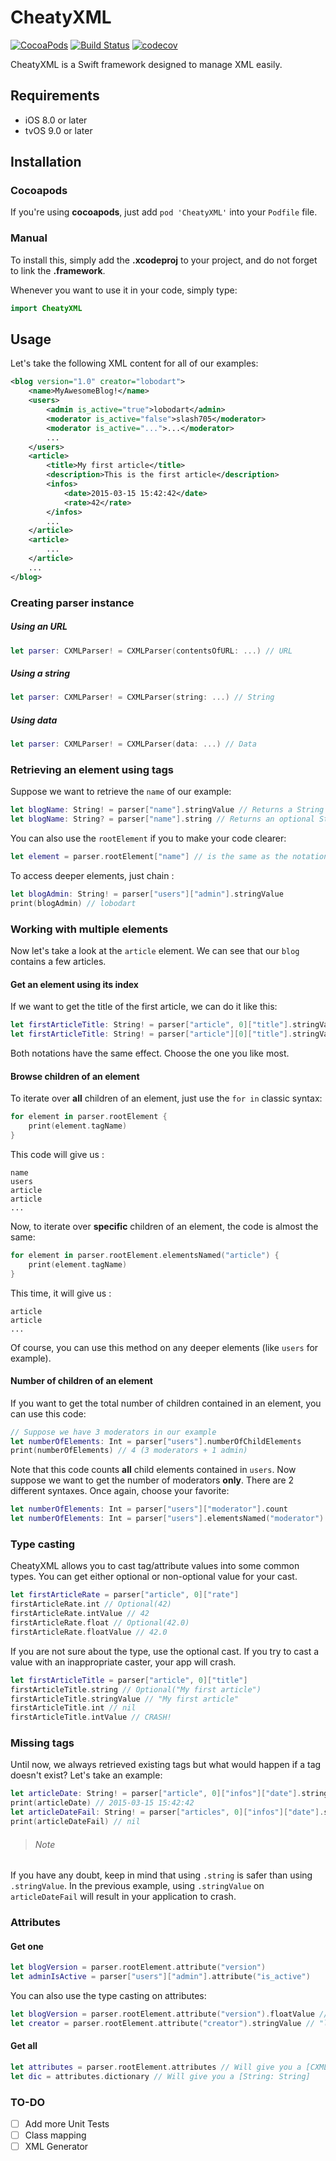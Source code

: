 # CheatyXML

[![CocoaPods](https://img.shields.io/cocoapods/v/CheatyXML.svg)](https://cocoapods.org/pods/CheatyXML)
[![Build Status](https://travis-ci.org/lobodart/CheatyXML.svg?branch=master)](https://travis-ci.org/lobodart/CheatyXML)
[![codecov](https://codecov.io/gh/lobodart/CheatyXML/branch/master/graph/badge.svg)](https://codecov.io/gh/lobodart/CheatyXML)

CheatyXML is a Swift framework designed to manage XML easily.

## Requirements
- iOS 8.0 or later
- tvOS 9.0 or later

## Installation
### Cocoapods
If you're using **cocoapods**, just add `pod 'CheatyXML'` into your `Podfile` file.

### Manual
To install this, simply add the **.xcodeproj** to your project, and do not forget to link the **.framework**.

Whenever you want to use it in your code, simply type:
```swift
import CheatyXML
```

## Usage
Let's take the following XML content for all of our examples:
```xml
<blog version="1.0" creator="lobodart">
    <name>MyAwesomeBlog!</name>
    <users>
        <admin is_active="true">lobodart</admin>
        <moderator is_active="false">slash705</moderator>
        <moderator is_active="...">...</moderator>
        ...
    </users>
    <article>
        <title>My first article</title>
        <description>This is the first article</description>
        <infos>
            <date>2015-03-15 15:42:42</date>
            <rate>42</rate>
        </infos>
        ...
    </article>
    <article>
        ...
    </article>
    ...
</blog>
```

### Creating parser instance

##### Using an URL
```swift
let parser: CXMLParser! = CXMLParser(contentsOfURL: ...) // URL
```
##### Using a string
```swift
let parser: CXMLParser! = CXMLParser(string: ...) // String
```
##### Using data
```swift
let parser: CXMLParser! = CXMLParser(data: ...) // Data
```

### Retrieving an element using tags
Suppose we want to retrieve the `name` of our example:
```swift
let blogName: String! = parser["name"].stringValue // Returns a String
let blogName: String? = parser["name"].string // Returns an optional String
```
You can also use the `rootElement` if you to make your code clearer:
```swift
let element = parser.rootElement["name"] // is the same as the notation seen before
```

To access deeper elements, just chain :
```swift
let blogAdmin: String! = parser["users"]["admin"].stringValue
print(blogAdmin) // lobodart
```

### Working with multiple elements
Now let's take a look at the `article` element. We can see that our `blog` contains a few articles.

#### Get an element using its index
If we want to get the title of the first article, we can do it like this:
```swift
let firstArticleTitle: String! = parser["article", 0]["title"].stringValue
let firstArticleTitle: String! = parser["article"][0]["title"].stringValue
```

Both notations have the same effect. Choose the one you like most.

#### Browse children of an element
To iterate over **all** children of an element, just use the `for in` classic syntax:
```swift
for element in parser.rootElement {
    print(element.tagName)
}
```

This code will give us :
```
name
users
article
article
...
```

Now, to iterate over **specific** children of an element, the code is almost the same:
```swift
for element in parser.rootElement.elementsNamed("article") {
    print(element.tagName)
}
```

This time, it will give us :
```
article
article
...
```

Of course, you can use this method on any deeper elements (like `users` for example).

#### Number of children of an element
If you want to get the total number of children contained in an element, you can use this code:
```swift
// Suppose we have 3 moderators in our example
let numberOfElements: Int = parser["users"].numberOfChildElements
print(numberOfElements) // 4 (3 moderators + 1 admin)
```

Note that this code counts **all** child elements contained in `users`. Now suppose we want to get the number of moderators **only**. There are 2 different syntaxes. Once again, choose your favorite:
```swift
let numberOfElements: Int = parser["users"]["moderator"].count
let numberOfElements: Int = parser["users"].elementsNamed("moderator").count
```

### Type casting
CheatyXML allows you to cast tag/attribute values into some common types. You can get either optional or non-optional value for your cast.
```swift
let firstArticleRate = parser["article", 0]["rate"]
firstArticleRate.int // Optional(42)
firstArticleRate.intValue // 42
firstArticleRate.float // Optional(42.0)
firstArticleRate.floatValue // 42.0
```

If you are not sure about the type, use the optional cast. If you try to cast a value with an inappropriate caster, your app will crash.
```swift
let firstArticleTitle = parser["article", 0]["title"]
firstArticleTitle.string // Optional("My first article")
firstArticleTitle.stringValue // "My first article"
firstArticleTitle.int // nil
firstArticleTitle.intValue // CRASH!
```

### Missing tags
Until now, we always retrieved existing tags but what would happen if a tag doesn't exist? Let's take an example:
```swift
let articleDate: String! = parser["article", 0]["infos"]["date"].stringValue
print(articleDate) // 2015-03-15 15:42:42
let articleDateFail: String! = parser["articles", 0]["infos"]["date"].string // I intentionally add an 's' to 'article'
print(articleDateFail) // nil
```
> ###### Note
If you have any doubt, keep in mind that using `.string` is safer than using `.stringValue`. In the previous example, using `.stringValue` on `articleDateFail` will result in your application to crash.


### Attributes
#### Get one
```swift
let blogVersion = parser.rootElement.attribute("version")
let adminIsActive = parser["users"]["admin"].attribute("is_active")
```

You can also use the type casting on attributes:
```swift
let blogVersion = parser.rootElement.attribute("version").floatValue // 1.0
let creator = parser.rootElement.attribute("creator").stringValue // "lobodart"
```

#### Get all
```swift
let attributes = parser.rootElement.attributes // Will give you a [CXMLAttribute]
let dic = attributes.dictionary // Will give you a [String: String]
```

### TO-DO
- [ ] Add more Unit Tests
- [ ] Class mapping
- [ ] XML Generator
